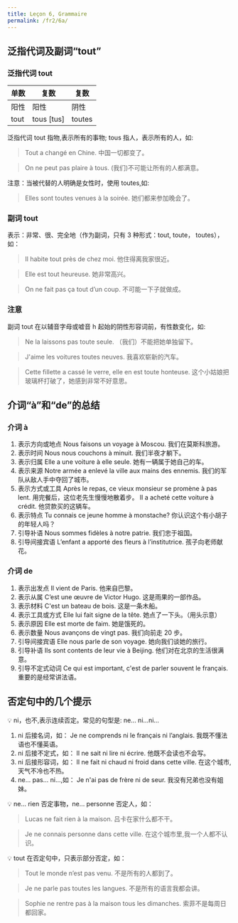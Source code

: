 ```yaml
---
title: Leçon 6, Grammaire
permalink: /fr2/6a/
---
```


## 泛指代词及副词“tout”

### 泛指代词 tout

| 单数 | 复数       | 复数   |
| ---- | ---------- | ------ |
| 阳性 | 阳性       | 阴性   |
| tout | tous [tus] | toutes |

泛指代词 tout 指物,表示所有的事物; tous 指人，表示所有的人，如:

> Tout a changé en Chine.
> 中国一切都变了。

> On ne peut pas plaire à tous.
> (我们)不可能让所有的人都满意。

注意：当被代替的人明确是女性时，使用 toutes,如:

> Elles sont toutes venues à la soirée.
> 她们都来参加晚会了。

### 副词 tout

表示：非常、很、完全地（作为副词，只有 3 种形式：tout, toute， toutes），如：

> Il habite tout près de chez moi.
> 他住得离我家很近。

> Elle est tout heureuse.
> 她非常高兴。

> On ne fait pas ça tout d’un coup.
> 不可能一下子就做成。

### 注意

副词 tout 在以辅音字母或嘘音 h 起始的阴性形容词前，有性数变化，如:

> Ne la laissons pas toute seule.
> （我们）不能把她单独留下。

> J'aime les voitures toutes neuves.
> 我喜欢崭新的汽车。

> Cette fillette a cassé le verre, elle en est toute honteuse.
> 这个小姑娘把玻璃杯打破了，她感到非常不好意思。

## 介词“à”和“de”的总结

### 介词 à

1. 表示方向或地点
   Nous faisons un voyage à Moscou.
   我们在莫斯科旅游。
2. 表示时间
   Nous nous couchons à minuit.
   我们半夜才躺下。
3. 表示归属
   Elle a une voiture à elle seule.
   她有一辆属于她自己的车。
4. 表示来源
   Notre armée a enlevé la ville aux mains des ennemis.
   我们的军队从敌人手中夺回了城市。
5. 表示方式或工具
   Après le repas, ce vieux monsieur se promène à pas lent.
   用完餐后，这位老先生慢慢地散着步。
   Il a acheté cette voiture à crédit.
   他贷款买的这辆车。
6. 表示特点
   Tu connais ce jeune homme à monstache?
   你认识这个有小胡子的年轻人吗？
7. 引导补语
   Nous sommes fidèles à notre patrie.
   我们忠于祖国。
8. 引导间接宾语
   L’enfant a apporté des fleurs à l’institutrice.
   孩子向老师献花。

### 介词 de

1. 表示出发点
   Il vient de Paris.
   他来自巴黎。
2. 表示从属
   C’est une œuvre de Victor Hugo.
   这是雨果的一部作品。
3. 表示材料
   C'est un bateau de bois.
   这是一条木船。
4. 表示工具或方式
   Elle lui fait signe de la tête.
   她点了一下头。（用头示意）
5. 表示原因
   Elle est morte de faim.
   她是饿死的。
6. 表示数量
   Nous avançons de vingt pas.
   我们向前走 20 步。
7. 引导间接宾语
   Elle nous parle de son voyage.
   她向我们谈她的旅行。
8. 引导补语
   Ils sont contents de leur vie à Beijing.
   他们对在北京的生活很满意。
9. 引导不定式动词
   Ce qui est important, c'est de parler souvent le français.
   重要的是经常讲法语。

## 否定句中的几个提示

<aside>
💡 ni，也不,表示连续否定。常见的句型是: ne... ni...ni...

</aside>

1. ni 后接名词，如：
   Je ne comprends ni le français ni l’anglais.
   我既不懂法语也不懂英语。
2. ni 后接不定式，如：
   Il ne sait ni lire ni écrire.
   他既不会读也不会写。
3. ni 后接形容词，如：
   Il ne fait ni chaud ni froid dans cette ville.
   在这个城市,天气不冷也不热。
4. ne... pas... ni...,如：
   Je n'ai pas de frère ni de seur.
   我没有兄弟也没有姐妹。

<aside>
💡 ne... rien 否定事物，ne... personne 否定人，如：

</aside>

> Lucas ne fait rien à la maison.
> 吕卡在家什么都不干。

> Je ne connais personne dans cette ville.
> 在这个城市里,我一个人都不认识。

<aside>
💡 tout 在否定句中，只表示部分否定，如：

</aside>

> Tout le monde n’est pas venu.
> 不是所有的人都到了。

> Je ne parle pas toutes les langues.
> 不是所有的语言我都会讲。

> Sophie ne rentre pas à la maison tous les dimanches.
> 索菲不是每周日都回家。

